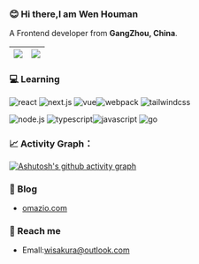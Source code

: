 

### 😊 Hi there,I am Wen Houman

A Frontend developer from **GangZhou, China**.


| <img src="https://github-readme-stats.vercel.app/api?username=sakurawen&count_private=true&show_icons=true&theme=buefy&hide_border=true"/> | <img  src="https://github-readme-stats.vercel.app/api/top-langs/?username=sakurawen&layout=compact&theme=buefy&hide_border=true" /> |
| ---------------------------------------------------------------------------------------------------------------------------- | -------------------------------------------------------------------------------------------------------------------------------------------------- |



### 💻 Learning

![react](https://img.shields.io/badge/React-20232A?style=for-the-badge&logo=react&logoColor=61DAFB) ![next.js](https://img.shields.io/badge/next.js-000000?style=for-the-badge&logo=nextdotjs&logoColor=white) ![vue](https://img.shields.io/badge/Vue.js-35495E?style=for-the-badge&logo=vuedotjs&logoColor=4FC08D )![webpack](https://img.shields.io/badge/Webpack-8DD6F9?style=for-the-badge&logo=Webpack&logoColor=white) ![tailwindcss](https://img.shields.io/badge/Tailwind_CSS-38B2AC?style=for-the-badge&logo=tailwind-css&logoColor=white)

![node.js](https://img.shields.io/badge/Node.js-339933?style=for-the-badge&logo=nodedotjs&logoColor=white) ![typescript](https://img.shields.io/badge/TypeScript-007ACC?style=for-the-badge&logo=typescript&logoColor=white )![javascript](https://img.shields.io/badge/JavaScript-323330?style=for-the-badge&logo=javascript&logoColor=F7DF1E) ![go](https://img.shields.io/badge/Go-00ADD8?style=for-the-badge&logo=go&logoColor=white)



### 📈 Activity Graph：

[![Ashutosh's github activity graph](https://activity-graph.herokuapp.com/graph?username=sakurawen&bg_color=fcfcfc&color=4c659e&line=cde2fe&point=95a6fe&area=true&hide_border=true)](https://github.com/ashutosh00710/github-readme-activity-graph)



### 🏡  Blog

- [omazio.com](http://omazio.com/)



###  📮 Reach me

- Emall:wisakura@outlook.com





